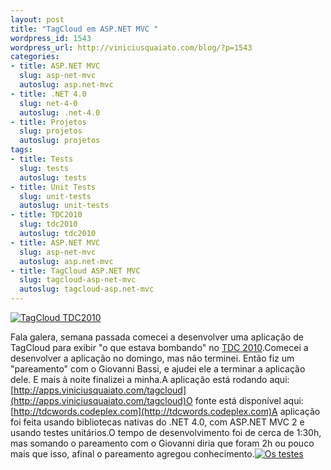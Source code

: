 ```yaml
--- 
layout: post
title: "TagCloud em ASP.NET MVC "
wordpress_id: 1543
wordpress_url: http://viniciusquaiato.com/blog/?p=1543
categories: 
- title: ASP.NET MVC
  slug: asp-net-mvc
  autoslug: asp.net-mvc
- title: .NET 4.0
  slug: net-4-0
  autoslug: .net-4.0
- title: Projetos
  slug: projetos
  autoslug: projetos
tags: 
- title: Tests
  slug: tests
  autoslug: tests
- title: Unit Tests
  slug: unit-tests
  autoslug: unit-tests
- title: TDC2010
  slug: tdc2010
  autoslug: tdc2010
- title: ASP.NET MVC
  slug: asp-net-mvc
  autoslug: asp.net-mvc
- title: TagCloud ASP.NET MVC
  slug: tagcloud-asp-net-mvc
  autoslug: tagcloud-asp.net-mvc
---
```



[![](http://viniciusquaiato.com/images_posts/tagcloud-150x150.png "TagCloud TDC2010")](http://viniciusquaiato.com/images_posts/tagcloud.png)



Fala galera, semana passada comecei a desenvolver uma aplicação de TagCloud para exibir "o que estava bombando" no [TDC 2010](http://thedevelopersconference.com.br).Comecei a desenvolver a aplicação no domingo, mas não terminei. Então fiz um "pareamento" com o Giovanni Bassi, e ajudei ele a terminar a aplicação dele. E mais à noite finalizei a minha.A aplicação está rodando aqui: [http://apps.viniciusquaiato.com/tagcloud](http://apps.viniciusquaiato.com/tagcloud)O fonte está disponível aqui: [http://tdcwords.codeplex.com](http://tdcwords.codeplex.com)A aplicação foi feita usando bibliotecas nativas do .NET 4.0, com ASP.NET MVC 2 e usando testes unitários.O tempo de desenvolvimento foi de cerca de 1:30h, mas somando o pareamento com o Giovanni diria que foram 2h ou pouco mais que isso, afinal o pareamento agregou conhecimento.[![](http://viniciusquaiato.com/images_posts/testes-300x192.jpg "Os testes")](http://viniciusquaiato.com/images_posts/testes.jpg)


